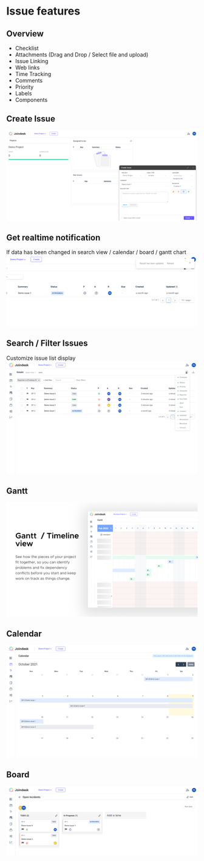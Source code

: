 # Issue features <!-- {docsify-ignore} -->

## Overview

* Checklist
* Attachments (Drag and Drop / Select file and upload)
* Issue Linking
* Web links
* Time Tracking
* Comments
* Priority
* Labels
* Components

[](issue_features_video.html ':include :type=iframe')

[](create_update_video.html ':include :type=iframe')

## Create Issue
![](./img/create_issue.png)

## Get realtime notification 
If data has been changed in search view / calendar / board / gantt chart
![](./img/issue_notification.png)

## Search / Filter Issues
Customize issue list display
![](./img/issue-search-screen.png)

## Gantt
![](./img/gantt-view.png)

## Calendar
![](./img/calendar-view.png)

## Board
![](./img/board-view.png)